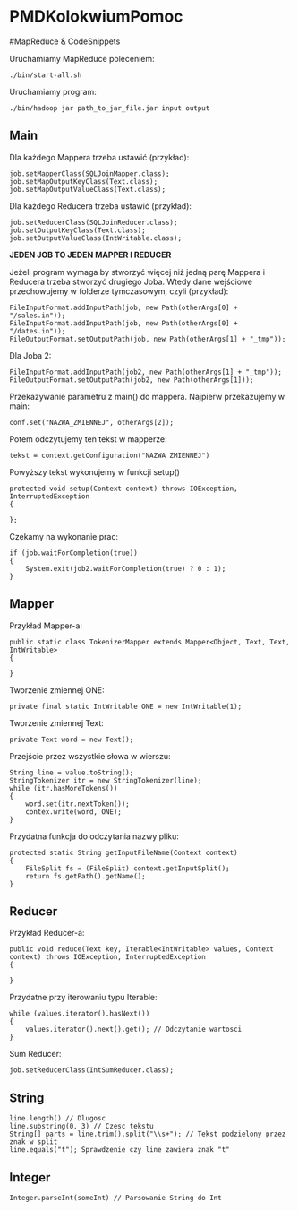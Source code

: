 PMDKolokwiumPomoc
=================
#MapReduce & CodeSnippets

Uruchamiamy MapReduce poleceniem:

	./bin/start-all.sh 
	
Uruchamiamy program:

	./bin/hadoop jar path_to_jar_file.jar input output

## Main

Dla każdego Mappera trzeba ustawić (przykład):

	job.setMapperClass(SQLJoinMapper.class);
	job.setMapOutputKeyClass(Text.class);
	job.setMapOutputValueClass(Text.class);
	
Dla każdego Reducera trzeba ustawić (przykład):

	job.setReducerClass(SQLJoinReducer.class);
	job.setOutputKeyClass(Text.class);
	job.setOutputValueClass(IntWritable.class);
	
**JEDEN JOB TO JEDEN MAPPER I REDUCER**

Jeżeli program wymaga by stworzyć więcej niż jedną parę Mappera i Reducera trzeba stworzyć drugiego Joba. Wtedy dane wejściowe przechowujemy w folderze tymczasowym, czyli (przykład):

	FileInputFormat.addInputPath(job, new Path(otherArgs[0] + "/sales.in"));
	FileInputFormat.addInputPath(job, new Path(otherArgs[0] + "/dates.in"));
	FileOutputFormat.setOutputPath(job, new Path(otherArgs[1] + "_tmp"));
	
Dla Joba 2:

	FileInputFormat.addInputPath(job2, new Path(otherArgs[1] + "_tmp"));
	FileOutputFormat.setOutputPath(job2, new Path(otherArgs[1]));

Przekazywanie parametru z main() do mappera. Najpierw przekazujemy w main:

	conf.set("NAZWA_ZMIENNEJ", otherArgs[2]);
	
Potem odczytujemy ten tekst w mapperze:

	tekst = context.getConfiguration("NAZWA ZMIENNEJ")
	
Powyższy tekst wykonujemy w funkcji setup()

	protected void setup(Context context) throws IOException, InterruptedException 
	{
	
	};
	
Czekamy na wykonanie prac:

	if (job.waitForCompletion(true)) 
	{
		System.exit(job2.waitForCompletion(true) ? 0 : 1);
	}
	
## Mapper

Przykład Mapper-a:

	public static class TokenizerMapper extends Mapper<Object, Text, Text, IntWritable>
	{

	}
	
Tworzenie zmiennej ONE:

	private final static IntWritable ONE = new IntWritable(1);
	
Tworzenie zmiennej Text:

	private Text word = new Text();
	
Przejście przez wszystkie słowa w wierszu:

	String line = value.toString();
	StringTokenizer itr = new StringTokenizer(line);
	while (itr.hasMoreTokens()) 
	{
		word.set(itr.nextToken());
		contex.write(word, ONE);
	}

Przydatna funkcja do odczytania nazwy pliku:

	protected static String getInputFileName(Context context) 
	{
		FileSplit fs = (FileSplit) context.getInputSplit();
		return fs.getPath().getName();
	}

## Reducer

Przykład Reducer-a:

	public void reduce(Text key, Iterable<IntWritable> values, Context context) throws IOException, InterruptedException 
	{
				
	}

Przydatne przy iterowaniu typu Iterable:

	while (values.iterator().hasNext()) 
	{
		values.iterator().next().get(); // Odczytanie wartosci
	}	
	
Sum Reducer:

	job.setReducerClass(IntSumReducer.class);
	
## String

	line.length() // Dlugosc
	line.substring(0, 3) // Czesc tekstu
	String[] parts = line.trim().split("\\s+"); // Tekst podzielony przez znak w split
	line.equals("t"); Sprawdzenie czy line zawiera znak "t"

## Integer

	Integer.parseInt(someInt) // Parsowanie String do Int



